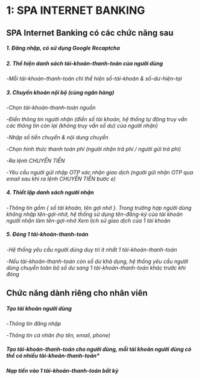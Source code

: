 # 1: SPA INTERNET BANKING

## SPA Internet Banking có các chức năng sau

##### 1. Đăng nhập, có sử dụng Google Recaptcha

##### 2. Thể hiện danh sách tài-khoản-thanh-toán của người dùng
-*Mỗi tài-khoản-thanh-toán chỉ thể hiện số-tài-khoản & số-dư-hiện-tại*
##### 3. Chuyển khoản nội bộ (cùng ngân hàng)
-*Chọn tài-khoản-thanh-toán nguồn*

-*Điền thông tin người nhận (điền số tài khoản, hệ thống tự động truy vấn các thông tin còn lại (không truy vấn số dư) của người nhận)*

-*Nhập số tiền chuyển & nội dung chuyển*

-*Chọn hình thức thanh toán phí (người nhận trả phí / người gửi trả phí)*

-*Ra lệnh CHUYỂN TIỀN*

-*Yêu cầu người gửi nhập OTP xác nhận giao dịch (người gửi nhận OTP qua email sau khi ra lệnh CHUYỂN TIỀN *bước e*)*

##### 4. Thiết lập danh sách người nhận

-*Thông tin gồm { số tài khoản, tên gợi nhớ }. Trong trường hợp người dùng không nhập tên-gợi-nhớ, hệ thống sử dụng tên-đăng-ký của tài khoản người nhận làm tên-gợi-nhớ
Xem lịch sử giao dịch của 1 tài khoản*
##### 5. Đóng 1 tài-khoản-thanh-toán

-*Hệ thống yêu cầu người dùng duy trì ít nhất 1 tài-khoản-thanh-toán*

-*Nếu tài-khoản-thanh-toán còn số dư khả dụng, hệ thống yêu cầu người dùng chuyển toàn bộ số dư sang 1 tài-khoản-thanh-toán khác trước khi đóng*

## Chức năng dành riêng cho nhân viên

##### Tạo tài khoản người dùng

-*Thông tin đăng nhập*

-*Thông tin cá nhân (họ tên, email, phone)*

##### Tạo tài-khoản-thanh-toán cho người dùng, mỗi tài khoản người dùng có thể có nhiều tài-khoản-thanh-toán*

##### Nạp tiền vào 1 tài-khoản-thanh-toán bất kỳ
